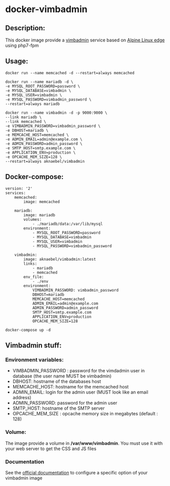 # docker-vimbadmin

## Description:

This docker image provide a [vimbadmin](http://www.vimbadmin.net/) service based on [Alpine Linux edge](https://hub.docker.com/_/alpine/) using php7-fpm

## Usage:
```
docker run --name memcached -d --restart=always memcached

docker run --name mariadb -d \
-e MYSQL_ROOT_PASSWORD=password \
-e MYSQL_DATABASE=vimbadmin \
-e MYSQL_USER=vimbadmin \
-e MYSQL_PASSWORD=vimbadmin_password \
--restart=always mariadb

docker run --name vimbadmin -d -p 9000:9000 \
--link mariadb \
--link memcached \
-e VIMBADMIN_PASSWORD=vimbadmin_password \
-e DBHOST=mariadb \
-e MEMCACHE_HOST=memcached \
-e ADMIN_EMAIL=admin@example.com \
-e ADMIN_PASSWORD=admin_password \
-e SMTP_HOST=smtp.example.com \
-e APPLICATION_ENV=production \
-e OPCACHE_MEM_SIZE=128 \
--restart=always aknaebel/vimbadmin
```

## Docker-compose:
``` 
version: '2'
services:
    memcached:
        image: memcached

    mariadb:
        image: mariadb
        volumes:
            - ./mariadb/data:/var/lib/mysql
        environment:
            - MYSQL_ROOT_PASSWORD=password
            - MYSQL_DATABASE=vimbadmin
            - MYSQL_USER=vimbadmin
            - MYSQL_PASSWORD=vimbadmin_password

    vimbadmin:
        image: aknaebel/vimbadmin:latest
        links:
            - mariadb
            - memcached
        env_file:
            - ./env
        environment:
            VIMBADMIN_PASSWORD: vimbadmin_password
            DBHOST=mariadb
            MEMCACHE_HOST=memcached
            ADMIN_EMAIL=admin@example.com
            ADMIN_PASSWORD=admin_password
            SMTP_HOST=smtp.example.com
            APPLICATION_ENV=production
            OPCACHE_MEM_SIZE=128
```

```
docker-compose up -d
```

## Vimbadmin stuff:

### Environment variables:
- VIMBADMIN_PASSWORD : password for the vimdadmin user in database (the user name MUST be vimbadmin) 
- DBHOST: hostname of the databases host 
- MEMCACHE_HOST: hostname for the memcached host 
- ADMIN_EMAIL: login for the admin user (MUST look like an email address) 
- ADMIN_PASSWORD: password for the admin user
- SMTP_HOST: hostname of the SMTP server
- OPCACHE_MEM_SIZE : opcache memory size in megabytes (default : 128)

### Volume:
The image provide a volume in **/var/www/vimbadmin**. You must use it with your web server to get the CSS and JS files

### Documentation
See the [official documentation](http://www.vimbadmin.net/) to configure a specific option of your vimbadmin image
